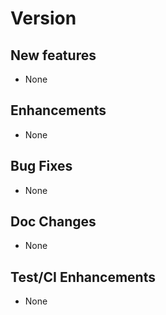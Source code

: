 # Version

## New features
* None

## Enhancements
* None

## Bug Fixes
* None

## Doc Changes
* None

## Test/CI Enhancements
* None
